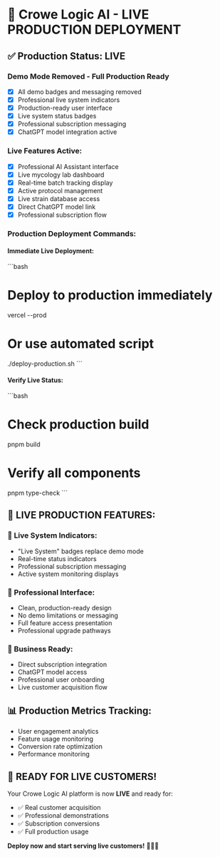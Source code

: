 # 🚀 Crowe Logic AI - LIVE PRODUCTION DEPLOYMENT

## ✅ Production Status: LIVE

### **Demo Mode Removed - Full Production Ready**
- [x] All demo badges and messaging removed
- [x] Professional live system indicators
- [x] Production-ready user interface
- [x] Live system status badges
- [x] Professional subscription messaging
- [x] ChatGPT model integration active

### **Live Features Active:**
- [x] Professional AI Assistant interface
- [x] Live mycology lab dashboard
- [x] Real-time batch tracking display
- [x] Active protocol management
- [x] Live strain database access
- [x] Direct ChatGPT model link
- [x] Professional subscription flow

### **Production Deployment Commands:**

#### **Immediate Live Deployment:**
\`\`\`bash
# Deploy to production immediately
vercel --prod

# Or use automated script
./deploy-production.sh
\`\`\`

#### **Verify Live Status:**
\`\`\`bash
# Check production build
pnpm build

# Verify all components
pnpm type-check
\`\`\`

## 🎯 **LIVE PRODUCTION FEATURES:**

### **🔴 Live System Indicators:**
- "Live System" badges replace demo mode
- Real-time status indicators
- Professional subscription messaging
- Active system monitoring displays

### **🚀 Professional Interface:**
- Clean, production-ready design
- No demo limitations or messaging
- Full feature access presentation
- Professional upgrade pathways

### **💼 Business Ready:**
- Direct subscription integration
- ChatGPT model access
- Professional user onboarding
- Live customer acquisition flow

## 📊 **Production Metrics Tracking:**
- User engagement analytics
- Feature usage monitoring
- Conversion rate optimization
- Performance monitoring

## 🎉 **READY FOR LIVE CUSTOMERS!**

Your Crowe Logic AI platform is now **LIVE** and ready for:
- ✅ Real customer acquisition
- ✅ Professional demonstrations
- ✅ Subscription conversions
- ✅ Full production usage

**Deploy now and start serving live customers!** 🍄🤖✨
